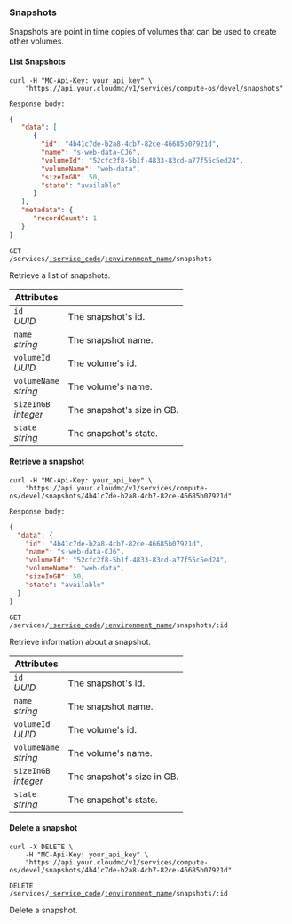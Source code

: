 ### Snapshots

Snapshots are point in time copies of volumes that can be used to create other volumes.

#### List Snapshots

```shell
curl -H "MC-Api-Key: your_api_key" \
    "https://api.your.cloudmc/v1/services/compute-os/devel/snapshots"

Response body:
```
```json
{
   "data": [
      {
        "id": "4b41c7de-b2a8-4cb7-82ce-46685b07921d",
        "name": "s-web-data-CJ6",
        "volumeId": "52cfc2f8-5b1f-4833-83cd-a77f55c5ed24",
        "volumeName": "web-data",
        "sizeInGB": 50,
        "state": "available"
      }
   ],
   "metadata": {
      "recordCount": 1
   }
}
```

<code>GET /services/<a href="#administration-service-connections">:service_code</a>/<a href="#administration-environments">:environment_name</a>/snapshots</code>

Retrieve a list of snapshots.

Attributes | &nbsp;
------- | -----------
`id`<br/>*UUID* | The snapshot's id.
`name`<br/>*string* | The snapshot name.
`volumeId`<br/>*UUID* | The volume's id.
`volumeName`<br/>*string* | The volume's name.
`sizeInGB`<br/>*integer* | The snapshot's size in GB.
`state`<br/>*string* | The snapshot's state.

#### Retrieve a snapshot

```shell
curl -H "MC-Api-Key: your_api_key" \
    "https://api.your.cloudmc/v1/services/compute-os/devel/snapshots/4b41c7de-b2a8-4cb7-82ce-46685b07921d"

Response body:
```
```json
{
  "data": {
    "id": "4b41c7de-b2a8-4cb7-82ce-46685b07921d",
    "name": "s-web-data-CJ6",
    "volumeId": "52cfc2f8-5b1f-4833-83cd-a77f55c5ed24",
    "volumeName": "web-data",
    "sizeInGB": 50,
    "state": "available"
  }
}
```

<code>GET /services/<a href="#administration-service-connections">:service_code</a>/<a href="#administration-environments">:environment_name</a>/snapshots/:id</code>

Retrieve information about a snapshot.

Attributes | &nbsp;
------- | -----------
`id`<br/>*UUID* | The snapshot's id.
`name`<br/>*string* | The snapshot name.
`volumeId`<br/>*UUID* | The volume's id.
`volumeName`<br/>*string* | The volume's name.
`sizeInGB`<br/>*integer* | The snapshot's size in GB.
`state`<br/>*string* | The snapshot's state.

#### Delete a snapshot

```shell
curl -X DELETE \
    -H "MC-Api-Key: your_api_key" \
    "https://api.your.cloudmc/v1/services/compute-os/devel/snapshots/4b41c7de-b2a8-4cb7-82ce-46685b07921d"
```

<code>DELETE /services/<a href="#administration-service-connections">:service_code</a>/<a href="#administration-environments">:environment_name</a>/snapshots/:id</code>

Delete a snapshot.